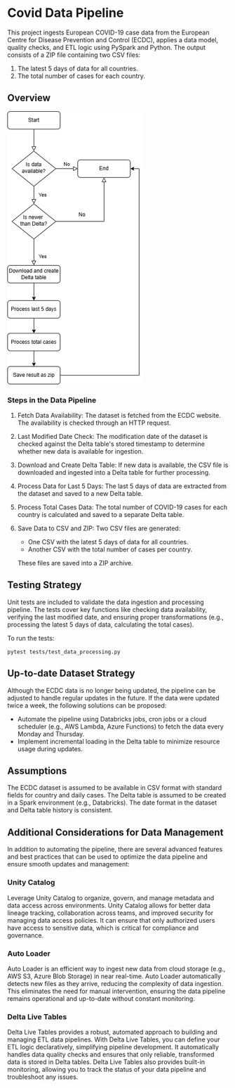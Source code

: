 # Covid Data Pipeline
This project ingests European COVID-19 case data from the European Centre for Disease Prevention and Control (ECDC), applies a data model, quality checks, and ETL logic using PySpark and Python. The output consists of a ZIP file containing two CSV files:

1. The latest 5 days of data for all countries.
2. The total number of cases for each country.


## Overview
![HLD](img/HLD.png)

### Steps in the Data Pipeline
1. Fetch Data Availability: The dataset is fetched from the ECDC website. The availability is checked through an HTTP request.
2. Last Modified Date Check: The modification date of the dataset is checked against the Delta table's stored timestamp to determine whether new data is available for ingestion.
3. Download and Create Delta Table: If new data is available, the CSV file is downloaded and ingested into a Delta table for further processing.
4. Process Data for Last 5 Days: The last 5 days of data are extracted from the dataset and saved to a new Delta table.
5. Process Total Cases Data: The total number of COVID-19 cases for each country is calculated and saved to a separate Delta table.
6. Save Data to CSV and ZIP: Two CSV files are generated:
    - One CSV with the latest 5 days of data for all countries.
    - Another CSV with the total number of cases per country.

    These files are saved into a ZIP archive.

## Testing Strategy
Unit tests are included to validate the data ingestion and processing pipeline. The tests cover key functions like checking data availability, verifying the last modified date, and ensuring proper transformations (e.g., processing the latest 5 days of data, calculating the total cases).

To run the tests:

    pytest tests/test_data_processing.py


## Up-to-date Dataset Strategy
Although the ECDC data is no longer being updated, the pipeline can be adjusted to handle regular updates in the future. If the data were updated twice a week, the following solutions can be proposed:

- Automate the pipeline using Databricks jobs, cron jobs or a cloud scheduler (e.g., AWS Lambda, Azure Functions) to fetch the data every Monday and Thursday.
- Implement incremental loading in the Delta table to minimize resource usage during updates.


## Assumptions
The ECDC dataset is assumed to be available in CSV format with standard fields for country and daily cases.
The Delta table is assumed to be created in a Spark environment (e.g., Databricks).
The date format in the dataset and Delta table history is consistent.

## Additional Considerations for Data Management
In addition to automating the pipeline, there are several advanced features and best practices that can be used to optimize the data pipeline and ensure smooth updates and management:

### Unity Catalog
Leverage Unity Catalog to organize, govern, and manage metadata and data access across environments. Unity Catalog allows for better data lineage tracking, collaboration across teams, and improved security for managing data access policies. It can ensure that only authorized users have access to sensitive data, which is critical for compliance and governance.

### Auto Loader
Auto Loader is an efficient way to ingest new data from cloud storage (e.g., AWS S3, Azure Blob Storage) in near real-time. Auto Loader automatically detects new files as they arrive, reducing the complexity of data ingestion. This eliminates the need for manual intervention, ensuring the data pipeline remains operational and up-to-date without constant monitoring.

### Delta Live Tables
Delta Live Tables provides a robust, automated approach to building and managing ETL data pipelines. With Delta Live Tables, you can define your ETL logic declaratively, simplifying pipeline development. It automatically handles data quality checks and ensures that only reliable, transformed data is stored in Delta tables. Delta Live Tables also provides built-in monitoring, allowing you to track the status of your data pipeline and troubleshoot any issues.
